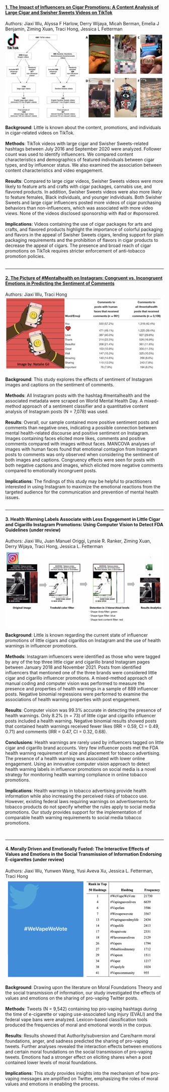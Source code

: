 #### [1. The Impact of Influencers on Cigar Promotions: A Content Analysis of Large Cigar and Swisher Sweets Videos on TikTok](https://pubmed.ncbi.nlm.nih.gov/35742315/)
Authors: Jiaxi Wu, Alyssa F Harlow, Derry Wijaya, Micah Berman, Emelia J Benjamin, Ziming Xuan, Traci Hong, Jessica L Fetterman
![My Image](cigarimage.jpeg)

**Background**: Little is known about the content, promotions, and individuals in cigar-related videos on TikTok.<br />
<br />
**Methods**: TikTok videos with large cigar and Swisher Sweets-related hashtags between July 2016 and September 2020 were analyzed. Follower count was used to identify influencers. We compared content characteristics and demographics of featured individuals between cigar types, and by influencer status. We also examined the association between content characteristics and video engagement.<br />
<br />
**Results**: Compared to large cigar videos, Swisher Sweets videos were more likely to feature arts and crafts with cigar packages, cannabis use, and flavored products. In addition, Swisher Sweets videos were also more likely to feature females, Black individuals, and younger individuals. Both Swisher Sweets and large cigar influencers posted more videos of cigar purchasing behaviors than non-influencers, which was associated with more video views. None of the videos disclosed sponsorship with #ad or #sponsored.<br />
<br />
**Implications**: Videos containing the use of cigar packages for arts and crafts, and flavored products highlight the importance of colorful packaging and flavors in the appeal of Swisher Sweets cigars, lending support for plain packaging requirements and the prohibition of flavors in cigar products to decrease the appeal of cigars. The presence and broad reach of cigar promotions on TikTok requires stricter enforcement of anti-tobacco promotion policies.<br />
&nbsp;
&nbsp;
&nbsp;
&nbsp;

---
#### [2. The Picture of #Mentalhealth on Instagram: Congruent vs. Incongruent Emotions in Predicting the Sentiment of Comments](https://www.frontiersin.org/articles/10.3389/fcomm.2022.824119/full?utm_source=S-TWT&utm_medium=SNET&utm_campaign=ECO_FCOMM_XXXXXXXX_auto-dlvrit)
Authors: Jiaxi Wu, Traci Hong
![My Image](mental.jpeg)

**Background**: This study explores the effects of sentiment of Instagram images and captions on the sentiment of comments.<br />
<br />
**Methods**: All Instagram posts with the hashtag #mentalhealth and the associated metadata were scraped on World Mental Health Day. A mixed-method approach of a sentiment classifier and a quantitative content analysis of Instagram posts (N = 7,078) was used.<br />
<br />
**Results**: Overall, our sample contained more positive sentiment posts and comments than negative ones, indicating a possible connection between mental health-related discourse and positive sentiment on Instagram. Images containing faces elicited more likes, comments and positive comments compared with images without faces. MANCOVA analyses of images with human faces found that emotional contagion from Instagram posts to comments was only observed when considering the sentiment of both images and captions. Congruency effects were seen for posts with both negative captions and images, which elicited more negative comments compared to emotionally incongruent posts.<br />
<br />
**Implications**: The findings of this study may be helpful to practitioners interested in using Instagram to maximize the emotional reactions from the targeted audience for the communication and prevention of mental health issues. <br />
&nbsp;
&nbsp;
&nbsp;
&nbsp;

---
#### 3. Health Warning Labels Associate with Less Engagement in Little Cigar and Cigarillo Instagram Promotions: Using Computer Vision to Detect FDA Guidelines (under review)
Authors: Jiaxi Wu, Juan Manuel Origgi, Lynsie R. Ranker, Ziming Xuan, Derry Wijaya, Traci Hong, Jessica L. Fetterman
![My Image](warning.jpeg)

**Background**: Little is known regarding the current state of influencer promotions of little cigars and cigarillos on Instagram and the use of health warnings in influencer promotions.<br />
<br />
**Methods**: Instagram influencers were identified as those who were tagged by any of the top three little cigar and cigarillo brand Instagram pages between January 2018 and November 2021. Posts from identified influencers that mentioned one of the three brands were considered little cigar and cigarillo influencer promotions. A mixed-method approach of manual coding and computer vision was performed to measure the presence and properties of health warnings in a sample of 889 influencer posts. Negative binomial regressions were performed to examine the associations of health warning properties with post engagement.<br />
<br />
**Results**: Computer vision was 99.3% accurate in detecting the presence of health warnings. Only 8.2% (n = 73) of little cigar and cigarillo influencer posts included a health warning. Negative binomial results showed posts that contained health warnings received fewer likes (IRR = 0.59, CI = 0.49, 0.71) and comments (IRR = 0.47, CI = 0.32, 0.68).<br />
<br />
**Conclusions**: Health warnings are rarely used by influencers tagged on little cigar and cigarillo brand accounts. Very few influencer posts met the FDA health warning requirement of size and placement for tobacco advertising. The presence of a health warning was associated with lower online engagement. Using an innovative computer vision approach to detect health warning labels in influencer promotions on social media is a novel strategy for monitoring health warning compliance in online tobacco promotions.<br />
<br />
**Implications**: Health warnings in tobacco advertising provide health information while also increasing the perceived risks of tobacco use. However, existing federal laws requiring warnings on advertisements for tobacco products do not specify whether the rules apply to social media promotions. Our study provides support for the implementation of comparable health warning requirements to social media tobacco promotions.<br />

&nbsp;
&nbsp;
&nbsp;
&nbsp;

---
#### 4. Morally Driven and Emotionally Fueled: The Interactive Effects of Values and Emotions in the Social Transmission of Information Endorsing E-cigarettes (under review)
Authors: Jiaxi Wu, Yunwen Wang, Yusi Aveva Xu, Jessica L. Fetterman, Traci Hong
![My Image](twitter.jpeg)

**Background**: Drawing upon the literature on Moral Foundations Theory and the social transmission of information, our study investigated the effects of values and emotions on the sharing of pro-vaping Twitter posts.<br />
<br />
**Methods**: Tweets (N = 9,542) containing top pro-vaping hashtags during the time of e-cigarette or vaping use-associated lung injury (EVALI) and the federal vape bans were analyzed. Lexicon-based classification tools produced the frequencies of moral and emotional words in the corpus.<br />
<br />
**Results**: Results showed that Authority/subversion and Care/harm moral foundations, anger, and sadness predicted the sharing of pro-vaping tweets. Further analyses revealed the interaction effects between emotions and certain moral foundations on the social transmission of pro-vaping tweets. Emotions had a stronger effect on eliciting shares when a post contained lower levels of moral foundations.<br />
<br />
**Implications**: This study provides insights into the mechanism of how pro-vaping messages are amplified on Twitter, emphasizing the roles of moral values and emotions in enabling the process.<br />

&nbsp;
&nbsp;
&nbsp;
&nbsp;
